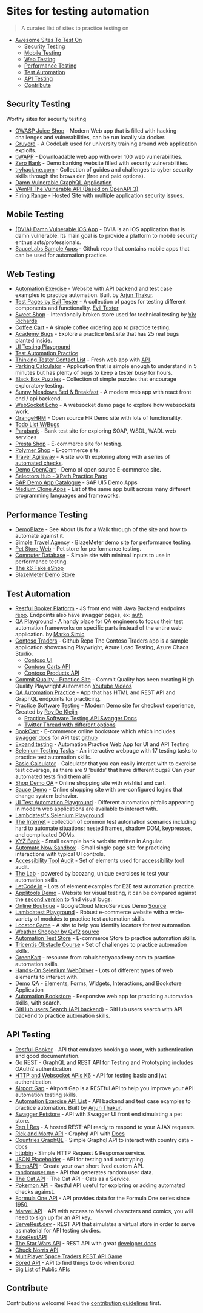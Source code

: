 # Sites for testing automation

> A curated list of sites to practice testing on

- [Awesome Sites To Test On](#awesome-sites-to-test-on)
  - [Security Testing](#security-testing)
  - [Mobile Testing](#mobile-testing)
  - [Web Testing](#web-testing)
  - [Performance Testing](#performance-testing)
  - [Test Automation](#test-automation)
  - [API Testing](#api-testing)
  - [Contribute](#contribute)

## Security Testing

Worthy sites for security testing

- [OWASP Juice Shop](https://owasp.org/www-project-juice-shop/) - Modern Web app that is filled with hacking challenges and vulnerabilities, can be run locally via docker.
- [Gruyere](https://google-gruyere.appspot.com/) - A CodeLab used for university training around web application exploits.
- [bWAPP](http://www.itsecgames.com/) - Downloadable web app with over 100 web vulnerabilities.
- [Zero Bank](http://zero.webappsecurity.com/) - Demo banking website filled with security vulnerabilities.
- [tryhackme.com](https://tryhackme.com/) - Collection of guides and challenges to cyber security skills through the brows der (free and paid options).
- [Damn Vulnerable GraphQL Application](https://github.com/dolevf/Damn-Vulnerable-GraphQL-Application)
- [VAmPI The Vulnerable API (Based on OpenAPI 3)](https://github.com/erev0s/VAmPI)
- [Firing Range](https://public-firing-range.appspot.com/) - Hosted Site with multiple application security issues.

## Mobile Testing

- [(DVIA) Damn Vulnerable iOS App](http://damnvulnerableiosapp.com/) - DVIA is an iOS application that is damn vulnerable. Its main goal is to provide a platform to mobile security enthusiasts/professionals.
- [SauceLabs Sample Apps](https://github.com/saucelabs/sample-app-mobile) - Github repo that contains mobile apps that can be used for automation practice.

## Web Testing

- [Automation Exercise](https://www.automationexercise.com/) - Website with API backend and test case examples to practice automation. Built by [Arjun Thakur](https://www.linkedin.com/in/arjun-thakur-36144b205/).
- [Test Pages by Evil Tester](https://testpages.herokuapp.com/styled/index.html) - A collection of pages for testing different components and functionality. [Evil Tester](https://www.eviltester.com/)
- [Sweet Shop](https://sweetshop.netlify.app/) - Intentionally broken store used for technical testing by [Viv Richards](https://vivrichards.co.uk/tools/)
- [Coffee Cart](https://coffee-cart.app/) - A simple coffee ordering app to practice testing.
- [Academy Bugs](https://academybugs.com/find-bugs/) - Explore a practice test site that has 25 real bugs planted inside.
- [UI Testing Playground](http://uitestingplayground.com)
- [Test Automation Practice](https://testautomationpractice.blogspot.com/)
- [Thinking Tester Contact List](https://thinking-tester-contact-list.herokuapp.com/) - Fresh web app with [API](https://documenter.getpostman.com/view/4012288/TzK2bEa8).
- [Parking Calculator](https://www.shino.de/parkcalc/) - Application that is simple enough to understand in 5 minutes but has plenty of bugs to keep a tester busy for hours.
- [Black Box Puzzles](http://blackboxpuzzles.workroomprds.com/) - Collection of simple puzzles that encourage exploratory testing.
- [Sunny Meadows Bed & Breakfast](https://automationintesting.online/) - A modern web app with react front end / api backend.
- [WebSocket Echo](https://socketsbay.com/test-websockets) - A websocket demo page to explore how websockets work.
- [OrangeHRM](https://orangehrm-demo-6x.orangehrmlive.com/) - Open source HR Demo site with lots of functionality.
- [Todo List W/Bugs](http://todolist.james.am/#/)
- [Parabank](https://parabank.parasoft.com/parabank/admin.htm) - Bank test site for exploring SOAP, WSDL, WADL web services
- [Presta Shop](https://demo.prestashop.com/#/en/front) - E-commerce site for testing.
- [Polymer Shop](https://shop.polymer-project.org/) - E-commerce site.
- [Travel Agileway](http://travel.agileway.net/login) - A site worth exploring along with a series of [automated checks](https://github.com/testwisely/agiletravel-ui-tests).
- [Demo OpenCart](https://demo.opencart.com/) - Demo of open source E-commerce site.
- [Selectors Hub - XPath Practice Page](https://selectorshub.com/xpath-practice-page/)
- [SAP Demo App Catalogue](https://ui5.sap.com/#/demoapps) - SAP UI5 Demo Apps
- [Medium Clone Apps](https://codebase.show/projects/realworld) - List of the same app built across many different programming languages and frameworks.

## Performance Testing

- [DemoBlaze](https://demoblaze.com/) - See About Us for a Walk through of the site and how to automate against it.
- [Simple Travel Agency](https://blazedemo.com/index.php) - BlazeMeter demo site for performance testing.
- [Pet Store Web](https://petstore.octoperf.com/actions/Catalog.action) - Pet store for performance testing.
- [Computer Database](https://computer-database.gatling.io/computers) - Simple site with minimal inputs to use in performance testing.
- [The k6 Fake eShop](http://ecommerce.test.k6.io/)
- [BlazeMeter Demo Store](https://www.demoblaze.com/)

## Test Automation

- [Restful Booker Platform](https://automationintesting.online) - JS front end with Java Backend endpoints [repo](https://github.com/mwinteringham/restful-booker-platform). Endpoints also have swagger pages, ex: [auth](https://automationintesting.online/auth/swagger-ui/index.html#/)
- [QA Playground](https://qaplayground.dev/) - A handy place for QA engineers to focus their test automation frameworks on specific parts instead of the entire web application. by [Marko Simic](https://www.linkedin.com/in/marko-simic-whitey/)
- [Contoso Traders](https://github.com/microsoft/contosotraders-cloudtesting) - Github Repo The Contoso Traders app is a sample application showcasing Playwright, Azure Load Testing, Azure Chaos Studio.
  - [Contoso UI](https://cloudtesting.contosotraders.com/)
  - [Contoso Carts API](https://contoso-traders-cartsctprd.bluestone-748d2276.eastus.azurecontainerapps.io/swagger/index.html)
  - [Contoso Products API](https://contoso-traders-productsctprd.eastus.cloudapp.azure.com/swagger/index.html)
- [Commit Quality - Practice Site](https://commitquality.com/) - Commit Quality has been creating High Quality Playwright Automation [Youtube Videos](https://www.youtube.com/@commitquality)
- [QA Automation Practice](https://qa-practice.netlify.app/) - App that has HTML and REST API and GraphQL endpoints for practicing.
- [Practice Software Testing](https://practicesoftwaretesting.com/) - Modern Demo site for checkout experience, Created by [Roy De Kleijn](https://twitter.com/TheWebTester)
  - [Practice Software Testing API Swagger Docs](https://api.practicesoftwaretesting.com/api/documentation)
  - [Twitter Thread with different options](https://twitter.com/TheWebTester/status/1593906285300400128)
- [BookCart](https://bookcart.azurewebsites.net/) - E-commerce online bookstore which which includes [swagger docs](https://bookcart.azurewebsites.net/swagger/index.html) for API test [github](https://github.com/AnkitSharma-007/bookcart)
- [Expand testing](https://practice.expandtesting.com/) - Automation Practice Web App for UI and API Testing
- [Selenium Testing Tasks](http://timvroom.com/selenium/playground/) - An interactive webpage with 17 testing tasks to practice test automation skills.
- [Basic Calculator](https://testsheepnz.github.io/BasicCalculator.html) - Calculator that you can easily interact with to exercise test coverage, as there are 9 'builds' that have different bugs? Can your automated tests find them all?
- [Shop Demo QA](https://shop.demoqa.com/) - Online shopping site with wishlist and cart.
- [Sauce Demo](https://www.saucedemo.com/) - Online shopping site with pre-configured logins that change system behavior.
- [UI Test Automation Playground](http://www.uitestingplayground.com/) - Different automation pitfalls appearing in modern web applications are available to interact with.
- [Lambdatest's Selenium Playground](https://www.lambdatest.com/selenium-playground/)
- [The Internet](http://the-internet.herokuapp.com/) - collection of common test automation scenarios including hard to automate situations; nested frames, shadow DOM, keypresses, and complicated DOMs.
- [XYZ Bank](https://www.globalsqa.com/angularJs-protractor/BankingProject/) - Small example bank website written in Angular.
- [Automate Now Sandbox](https://automatenow.io/sandbox-automation-testing-practice-website/) - Small single page site for practicing interactions with typical UI controls.
- [Accessibility Tool Audit](https://alphagov.github.io/accessibility-tool-audit/test-cases.html#content) - Set of elements used for accessibility tool audit.
- [The Lab](http://thelab.boozang.com/) - powered by boozang, unique exercises to test your automation skills.
- [LetCode.in](https://letcode.in/test) - Lots of element examples for E2E test automation practice.
- [Applitools Demo](https://demo.applitools.com/) - Website for visual testing, it can be compared against the [second version](https://demo.applitools.com/index_v2.html) to find visual bugs.
- [Online Boutique](https://onlineboutique.dev/) - GoogleCloud MicroServices Demo [Source](https://github.com/GoogleCloudPlatform/microservices-demo)
- [Lambdatest Playground](https://ecommerce-playground.lambdatest.io) - Robust e-commerce website with a wide-variety of modules to practice test automation skills.
- [Locator Game](https://testsmith-io.github.io/locator-game/) - A site to help you identify locators for test automation.
- [Weather Shopper by Qxf2](https://weathershopper.pythonanywhere.com/) [source](https://github.com/qxf2/weather-shopper)
- [Automation Test Store](https://automationteststore.com/) - E-commerce Store to practice automation skills.
- [Tricentis Obstacle Course](https://obstaclecourse.tricentis.com/Obstacles) - Set of challenges to practice automation skills.
- [GreenKart](https://rahulshettyacademy.com/seleniumPractise/#/) - resource from rahulshettyacademy.com to practice automation skills.
- [Hands-On Selenium WebDriver](https://bonigarcia.dev/selenium-webdriver-java/) - Lots of different types of web elements to interact with.
- [Demo QA](https://demoqa.com/) - Elements, Forms, Widgets, Interactions, and Bookstore Application
- [Automation Bookstore](https://automationbookstore.dev/) - Responsive web app for practicing automation skills, with search.
- [GitHub users Search (API backend)](https://gh-users-search.netlify.app/) - GitHub users search with API backend to practice automation skills.

## API Testing

- [Restful-Booker](https://restful-booker.herokuapp.com/) - API that emulates booking a room, with authentication and good documentation.
- [Go REST](https://gorest.co.in/) - GraphQL and REST API for Testing and Prototyping includes OAuth2 authentication
- [HTTP and Websocket APIs K6](https://test-api.k6.io/) - API for testing basic and jwt authentication.
- [Airport Gap](https://airportgap.dev-tester.com/) - Airport Gap is a RESTful API to help you improve your API automation testing skills.
- [Automation Exercise API List](https://www.automationexercise.com/api_list) - API backend and test case examples to practice automation. Built by [Arjun Thakur](https://www.linkedin.com/in/arjun-thakur-36144b205/).
- [Swagger Petstore](https://petstore.swagger.io/) - API with Swagger UI front end simulating a pet store.
- [Req | Res](https://reqres.in/) - A hosted REST-API ready to respond to your AJAX requests.
- [Rick and Morty API](https://rickandmortyapi.com/graphql) - Graphql API with [Docs](https://rickandmortyapi.com/documentation/#graphql)
- [Countries GraphQL](https://countries.trevorblades.com/) - Simple Graphql API to interact with country data - [docs](https://github.com/trevorblades/countries)
- [httpbin](https://httpbin.org/) - Simple HTTP Request & Response service.
- [JSON Placeholder](https://jsonplaceholder.typicode.com/) - API for testing and prototyping.
- [TempAPI](https://tempapi.proj.me/) - Create your own short lived custom API.
- [randomuser.me](https://randomuser.me/) - API that generates random user data.
- [The Cat API](https://thecatapi.com/) - The Cat API - Cats as a Service.
- [Pokemon API](https://pokeapi.co/) - Restful API useful for exploring or adding automated checks against.
- [Formula One API](https://ergast.com/mrd/) - API provides data for the Formula One series since 1950.
- [Marvel API](https://developer.marvel.com/docs) - API with access to Marvel characters and comics, you will need to sign up for an API key.
- [ServeRest.dev](https://serverest.dev) - REST API that simulates a virtual store in order to serve as material for API testing studies.
- [FakeRestAPI](https://fakerestapi.azurewebsites.net/index.html)
- [The Star Wars API](https://swapi.dev) - REST API with great [developer docs](https://swapi.dev/documentation#base)
- [Chuck Norris API](https://api.chucknorris.io/)
- [MultiPlayer Space Traders REST API Game](https://spacetraders.io/)
- [Bored API](https://www.boredapi.com/) - API to find things to do when bored.
- [Big List of Public APIs](https://github.com/public-apis/public-apis/blob/master/README.md)

## Contribute

Contributions welcome! Read the [contribution guidelines](contributing.md) first.
